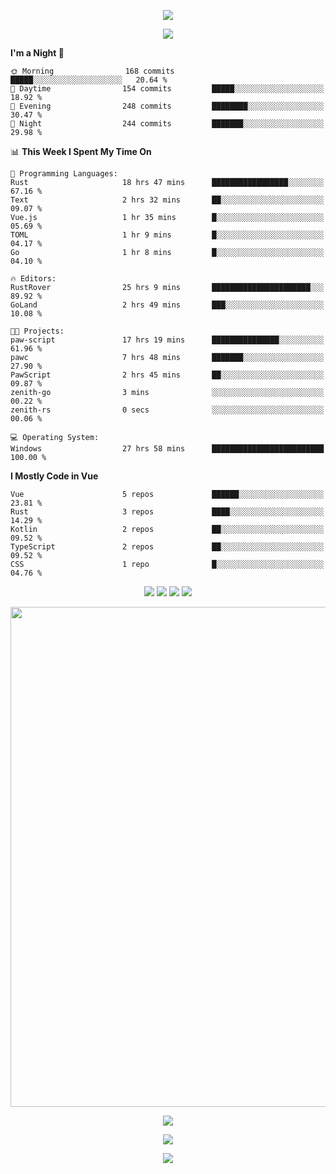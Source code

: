 <!-- https://github.com/kyechan99/capsule-render -->
<p align="center">
<img src="https://capsule-render.vercel.app/api?type=waving&color=timeGradient&height=300&&section=header&text=HELLO%20THERE!&fontSize=90&fontAlign=50&fontAlignY=30&desc=I%20am%20KinLeoapple!&descAlign=50&descSize=30&descAlignY=60&animation=twinkling" />
</p>

<!-- https://github.com/DenverCoder1/readme-typing-svg -->
<p align="center">
<img src="https://readme-typing-svg.demolab.com?font=Orbitron&size=25&pause=1000&center=true&vCenter=true&random=false&width=600&lines=I+am+super+obsessed+with+programming!;Well+...+Maybe+not+..." />
</p>

<!-- https://github.com/anmol098/waka-readme-stats -->
<!--START_SECTION:waka-->
**I'm a Night 🦉** 

```text
🌞 Morning                168 commits         █████░░░░░░░░░░░░░░░░░░░░   20.64 % 
🌆 Daytime                154 commits         █████░░░░░░░░░░░░░░░░░░░░   18.92 % 
🌃 Evening                248 commits         ████████░░░░░░░░░░░░░░░░░   30.47 % 
🌙 Night                  244 commits         ███████░░░░░░░░░░░░░░░░░░   29.98 % 
```


📊 **This Week I Spent My Time On** 

```text
💬 Programming Languages: 
Rust                     18 hrs 47 mins      █████████████████░░░░░░░░   67.16 % 
Text                     2 hrs 32 mins       ██░░░░░░░░░░░░░░░░░░░░░░░   09.07 % 
Vue.js                   1 hr 35 mins        █░░░░░░░░░░░░░░░░░░░░░░░░   05.69 % 
TOML                     1 hr 9 mins         █░░░░░░░░░░░░░░░░░░░░░░░░   04.17 % 
Go                       1 hr 8 mins         █░░░░░░░░░░░░░░░░░░░░░░░░   04.10 % 

🔥 Editors: 
RustRover                25 hrs 9 mins       ██████████████████████░░░   89.92 % 
GoLand                   2 hrs 49 mins       ███░░░░░░░░░░░░░░░░░░░░░░   10.08 % 

🐱‍💻 Projects: 
paw-script               17 hrs 19 mins      ███████████████░░░░░░░░░░   61.96 % 
pawc                     7 hrs 48 mins       ███████░░░░░░░░░░░░░░░░░░   27.90 % 
PawScript                2 hrs 45 mins       ██░░░░░░░░░░░░░░░░░░░░░░░   09.87 % 
zenith-go                3 mins              ░░░░░░░░░░░░░░░░░░░░░░░░░   00.22 % 
zenith-rs                0 secs              ░░░░░░░░░░░░░░░░░░░░░░░░░   00.06 % 

💻 Operating System: 
Windows                  27 hrs 58 mins      █████████████████████████   100.00 % 
```

**I Mostly Code in Vue** 

```text
Vue                      5 repos             ██████░░░░░░░░░░░░░░░░░░░   23.81 % 
Rust                     3 repos             ████░░░░░░░░░░░░░░░░░░░░░   14.29 % 
Kotlin                   2 repos             ██░░░░░░░░░░░░░░░░░░░░░░░   09.52 % 
TypeScript               2 repos             ██░░░░░░░░░░░░░░░░░░░░░░░   09.52 % 
CSS                      1 repo              █░░░░░░░░░░░░░░░░░░░░░░░░   04.76 % 
```




<!--END_SECTION:waka-->

<!-- https://github.com/badges/shields -->
<p align="center">
<a href="https://github.com/KinLeoapple"><img src="https://img.shields.io/badge/GitHub-KinLeoapple-blue?logo=github" /></a>
<a href="https://space.bilibili.com/77531961"><img src="https://img.shields.io/badge/哔哩哔哩-巷陌雨季-pink?logo=bilibili" /></a>
<img src="https://img.shields.io/badge/QQ-996711203-green?logo=tencentqq" />
<!-- https://github.com/antonkomarev/github-profile-views-counter -->
<img src="https://komarev.com/ghpvc/?username=KinLeoapple&abbreviated=true&color=yellow" />
</p>

<!-- https://github.com/Ashutosh00710/github-readme-activity-graph -->
<p align="center">
  <img width="800" src="https://github-readme-activity-graph.vercel.app/graph?username=Kinleoapple&theme=github-compact&hide_border=true&area=true" />
</p>

<p align="center">
<img align="center" src="https://github-readme-stats.vercel.app/api/top-langs/?username=Kinleoapple&theme=transparent&hide_border=true&layout=donut-vertical&langs_count=6" />
</p>

<p align="center">
  <a href="https://skillicons.dev">
    <img src="https://skillicons.dev/icons?i=electron,flutter,go,html,java,js,kotlin,ktor,mongodb,py,react,vue,spring,sqlite,mysql" />
  </a>
</p>

<!-- https://github.com/kyechan99/capsule-render -->
<p align="center">
<img src="https://capsule-render.vercel.app/api?type=waving&color=timeGradient&height=300&&section=footer&text=THE%20END!&fontSize=90&fontAlign=50&fontAlignY=70&desc=Enjoy%20your%20journey%20of%20coding!&descAlign=50&descSize=30&descAlignY=40&animation=twinkling" />
</p>
